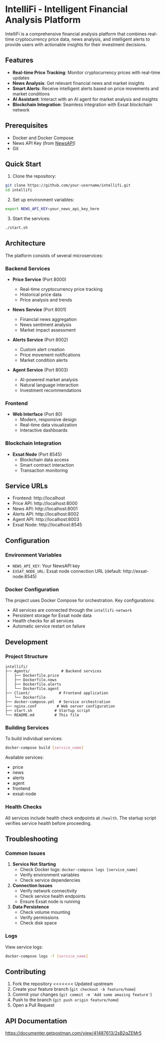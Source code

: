 # IntelliFi - Intelligent Financial Analysis Platform

IntelliFi is a comprehensive financial analysis platform that combines real-time cryptocurrency price data, news analysis, and intelligent alerts to provide users with actionable insights for their investment decisions.

## Features

- **Real-time Price Tracking**: Monitor cryptocurrency prices with real-time updates
- **News Analysis**: Get relevant financial news and market insights
- **Smart Alerts**: Receive intelligent alerts based on price movements and market conditions
- **AI Assistant**: Interact with an AI agent for market analysis and insights
- **Blockchain Integration**: Seamless integration with Exsat blockchain network

## Prerequisites

- Docker and Docker Compose
- News API Key (from [NewsAPI](https://newsapi.org/))
- Git

## Quick Start

1. Clone the repository:
```bash
git clone https://github.com/your-username/intellifi.git
cd intellifi
```

2. Set up environment variables:
```bash
export NEWS_API_KEY=your_news_api_key_here
```

3. Start the services:
```bash
./start.sh
```

## Architecture

The platform consists of several microservices:

### Backend Services

- **Price Service** (Port 8000)
  - Real-time cryptocurrency price tracking
  - Historical price data
  - Price analysis and trends

- **News Service** (Port 8001)
  - Financial news aggregation
  - News sentiment analysis
  - Market impact assessment

- **Alerts Service** (Port 8002)
  - Custom alert creation
  - Price movement notifications
  - Market condition alerts

- **Agent Service** (Port 8003)
  - AI-powered market analysis
  - Natural language interaction
  - Investment recommendations

### Frontend

- **Web Interface** (Port 80)
  - Modern, responsive design
  - Real-time data visualization
  - Interactive dashboards

### Blockchain Integration

- **Exsat Node** (Port 8545)
  - Blockchain data access
  - Smart contract interaction
  - Transaction monitoring

## Service URLs

- Frontend: http://localhost
- Price API: http://localhost:8000
- News API: http://localhost:8001
- Alerts API: http://localhost:8002
- Agent API: http://localhost:8003
- Exsat Node: http://localhost:8545

## Configuration

### Environment Variables

- `NEWS_API_KEY`: Your NewsAPI key
- `EXSAT_NODE_URL`: Exsat node connection URL (default: http://exsat-node:8545)

### Docker Configuration

The project uses Docker Compose for orchestration. Key configurations:

- All services are connected through the `intellifi-network`
- Persistent storage for Exsat node data
- Health checks for all services
- Automatic service restart on failure

## Development

### Project Structure

```
intellifi/
├── Agents/              # Backend services
│   ├── Dockerfile.price
│   ├── Dockerfile.news
│   ├── Dockerfile.alerts
│   └── Dockerfile.agent
├── Client/             # Frontend application
│   └── Dockerfile
├── docker-compose.yml  # Service orchestration
├── nginx.conf         # Web server configuration
├── start.sh          # Startup script
└── README.md         # This file
```

### Building Services

To build individual services:

```bash
docker-compose build [service_name]
```

Available services:
- price
- news
- alerts
- agent
- frontend
- exsat-node
### Health Checks
All services include health check endpoints at `/health`. The startup script verifies service health before proceeding.
## Troubleshooting
### Common Issues
1. **Service Not Starting**
   - Check Docker logs: `docker-compose logs [service_name]`
   - Verify environment variables
   - Check service dependencies
2. **Connection Issues**
   - Verify network connectivity
   - Check service health endpoints
   - Ensure Exsat node is running
3. **Data Persistence**
   - Check volume mounting
   - Verify permissions
   - Check disk space
### Logs
View service logs:
```bash
docker-compose logs -f [service_name]
```
## Contributing

1. Fork the repository
<<<<<<< Updated upstream
2. Create your feature branch (`git checkout -b feature/home`)
3. Commit your changes (`git commit -m 'Add some amazing feature'`)
4. Push to the branch (`git push origin feature/home`)
5. Open a Pull Request

## API Documentation
https://documenter.getpostman.com/view/41487613/2sB2qZEMr5
